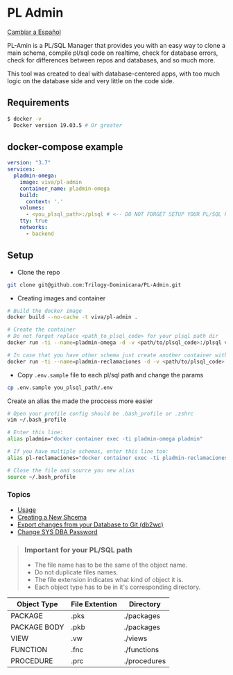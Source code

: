 # PL Admin
[Cambiar a Español](docs/README.md)

PL-Amin is a PL/SQL Manager that provides you with an easy way to clone a main schema, compile pl/sql code on realtime, check for database errors, check for differences between repos and databases, and so much more.

This tool was created to deal with database-centered apps, with too much logic on the database side and very little on the code side.

## Requirements
```sh
$ docker -v
  Docker version 19.03.5 # Or greater
```

## docker-compose example
```yml
version: "3.7"
services:
  pladmin-omega:
    image: viva/pl-admin
    container_name: pladmin-omega
    build:
      context: '.'
    volumes:
      - <you_plsql_path>:/plsql # <-- DO NOT FORGET SETUP YOUR PL/SQL PATH
    tty: true
    networks:
      - backend
```

## Setup
+ Clone the repo
```sh
git clone git@github.com:Trilogy-Dominicana/PL-Admin.git
```

+ Creating images and container
```sh
# Build the docker image
docker build --no-cache -t viva/pl-admin .

# Create the container
# Do not forget replace <path_to_plsql_code> for your plsql path dir
docker run -ti --name=pladmin-omega -d -v <path/to/plsql_code>:/plsql viva/pl-admin

# In case that you have other schema just create another container with other name
docker run -ti --name=pladmin-reclamaciones -d -v <path/to/plsql_code>:/plsql viva/pl-admin
```

+ Copy `.env.sample` file to each pl/sql path and change the params
```sh
cp .env.sample you_plsql_path/.env
```

Create an alias the made the proccess more easier
```sh
# Open your profile config should be .bash_profile or .zshrc
vim ~/.bash_profile

# Enter this line:
alias pladmin="docker container exec -ti pladmin-omega pladmin"

# If you have multiple schemas, enter this line too:
alias pl-reclamaciones="docker container exec -ti pladmin-reclamaciones pladmin"

# Close the file and source you new alias
source ~/.bash_profile
```

### Topics
- [Usage](docs/usage.md)
- [Creating a New Shcema](docs/new-schema.md)
- [Export changes from your Database to Git (db2wc)](docs/db2wc.md)
- [Change SYS DBA Password](docs/change-sys-password.md)

> ### Important for your PL/SQL path
> - The file name has to be the same of the object name.
> - Do not duplicate files names.
> - The file extension indicates what kind of object it is.
> - Each object type has to be in it's corresponding directory.

| Object Type | File Extention | Directory |
| ------ | ------ | ------ |
| PACKAGE | .pks | ./packages |
| PACKAGE BODY | .pkb | ./packages |
| VIEW | .vw | ./views |
| FUNCTION | .fnc | ./functions |
| PROCEDURE | .prc | ./procedures |
